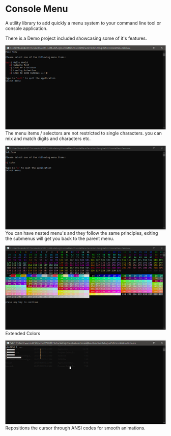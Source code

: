 # Console Menu
A utility library to add quickly a menu system to your command line tool or console application.


There is a Demo project included showcasing some of it's features.


![Main Menu](/assets/main-menu.png?raw=true "Main Menu Demo")
The menu items / selectors are not restricted to single characters. you can mix and match digits and characters etc.

![Sub Menus](/assets/sub-menu.png?raw=true "Sub Menu Demo")
You can have nested menu's and they follow the same principles, exiting the submenus will get you back to the parent menu.

![Color Display](/assets/rainbow.png?raw=true "Rainbow Demo")
Extended Colors

![Loading Bars](/assets/loadingbars.png?raw=true "Loading bar Demo")
Repositions the cursor through ANSI codes for smooth animations.

